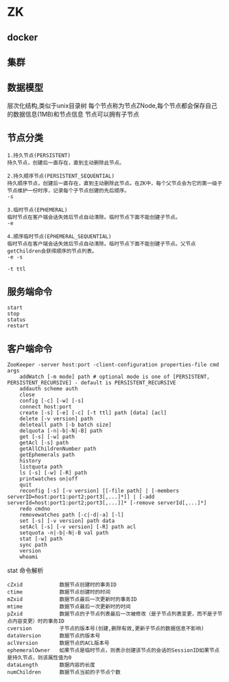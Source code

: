 # ZK
## docker
## 集群
## 数据模型
层次化结构,类似于unix目录树
每个节点称为节点ZNode,每个节点都会保存自己的数据信息(1MB)和节点信息
节点可以拥有子节点
## 节点分类

    1.持久节点(PERSISTENT)
    持久节点，创建后一直存在，直到主动删除此节点。

    2.持久顺序节点(PERSISTENT_SEQUENTIAL)
    持久顺序节点，创建后一直存在，直到主动删除此节点。在ZK中，每个父节点会为它的第一级子节点维护一份时序，记录每个子节点创建的先后顺序。
    -s

    3.临时节点(EPHEMERAL)
    临时节点在客户端会话失效后节点自动清除。临时节点下面不能创建子节点。
    -e

    4.顺序临时节点(EPHEMERAL_SEQUENTIAL)
    临时节点在客户端会话失效后节点自动清除。临时节点下面不能创建子节点。父节点getChildren会获得顺序的节点列表。
    -e -s

    -t ttl
## 服务端命令

    start
    stop
    status
    restart
## 客户端命令
```
ZooKeeper -server host:port -client-configuration properties-file cmd args
	addWatch [-m mode] path # optional mode is one of [PERSISTENT, PERSISTENT_RECURSIVE] - default is PERSISTENT_RECURSIVE
	addauth scheme auth
	close 
	config [-c] [-w] [-s]
	connect host:port
	create [-s] [-e] [-c] [-t ttl] path [data] [acl]
	delete [-v version] path
	deleteall path [-b batch size]
	delquota [-n|-b|-N|-B] path
	get [-s] [-w] path
	getAcl [-s] path
	getAllChildrenNumber path
	getEphemerals path
	history 
	listquota path
	ls [-s] [-w] [-R] path
	printwatches on|off
	quit 
	reconfig [-s] [-v version] [[-file path] | [-members serverID=host:port1:port2;port3[,...]*]] | [-add serverId=host:port1:port2;port3[,...]]* [-remove serverId[,...]*]
	redo cmdno
	removewatches path [-c|-d|-a] [-l]
	set [-s] [-v version] path data
	setAcl [-s] [-v version] [-R] path acl
	setquota -n|-b|-N|-B val path
	stat [-w] path
	sync path
	version 
	whoami 
```
stat 命令解析
```
cZxid	         数据节点创建时的事务ID
ctime	         数据节点创建时的时间
mZxid	         数据节点最后一次更新时的事务ID
mtime	         数据节点最后一次更新时的时间
pZxid	         数据节点的子节点列表最后一次被修改（是子节点列表变更，而不是子节点内容变更）时的事务ID
cversion	     子节点的版本号(创建,删除有效,更新子节点的数据信息不影响)
dataVersion	     数据节点的版本号
aclVersion	     数据节点的ACL版本号 
ephemeralOwner 	 如果节点是临时节点，则表示创建该节点的会话的SessionID如果节点是持久节点，则该属性值为0
dataLength	     数据内容的长度
numChildren	     数据节点当前的子节点个数
```